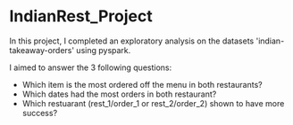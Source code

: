 # IndianRest_Project

In this project, I completed an exploratory analysis on the datasets 'indian-takeaway-orders' using pyspark.

I aimed to answer the 3 following questions:

- Which item is the most ordered off the menu in both restaurants?
- Which dates had the most orders in both restaurant?
- Which restuarant (rest_1/order_1 or rest_2/order_2) shown to have more success?
